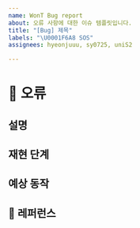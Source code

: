 ```yaml
---
name: WonT Bug report
about: 오류 사항에 대한 이슈 템플릿입니다.
title: "[Bug] 제목"
labels: "\U0001F6A8 SOS"
assignees: hyeonjuuu, sy0725, uniS2

---
```


# 🚨 오류

## 설명

<!-- 간결하게 버그에 대한 내용을 작성해주세요. -->

## 재현 단계

<!-- 어디에서든 간단한 단계로 버그를 재현할 수 있는 방법을 설명해주세요. -->

## 예상 동작

<!-- 어떻게 동작해야 하는지 설명해주세요. -->

## 📸 레퍼런스

<!-- ❗사진은 필수로 넣어주세요. -->

<!-- 추가 내용의 경우 하단에 적어주세요. -->
